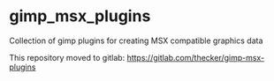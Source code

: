 # gimp_msx_plugins
Collection of gimp plugins for creating MSX compatible graphics data

This repository moved to gitlab:
https://gitlab.com/thecker/gimp-msx-plugins
